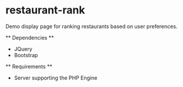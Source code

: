 restaurant-rank
===============

Demo display page for ranking restaurants based on user preferences.

** Dependencies **
- JQuery
- Bootstrap

** Requirements **
- Server supporting the PHP Engine
